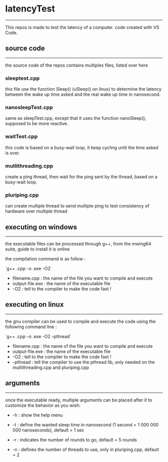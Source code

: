 # latencyTest
---

This repos is made to test the latency of a computer.
code created with VS Code.

## source code
--- 

the source code of the repos contains multiples files, listed over here

### sleeptest.cpp

this file use the function Sleep() (uSleep() on linux) to determine the latency between the wake up time asked and the real wake up time in nanosecond.

### nanosleepTest.cpp

same as sleepTest.cpp, except that it uses the function nanoSleep(), supposed to be more reactive.

### waitTest.cpp

this code is based on a busy-wait loop, it keep cycling until the time asked is over.

### mutlithreading.cpp

create a ping thread, then wait for the ping sent by the thread, based on a busy-wait loop.

### pluriping.cpp

can create multiple thread to send multiple ping to test consistency of hardware over multiple thread

## executing on windows
---

the executable files can be processed through g++, from the mwing64 suite, guide to install it is online

the compilation command is as follow :

´g++ <filename>.cpp -o <output-file>.exe -O2´

- filename.cpp : the name of the file you want to compile and execute
- output-file.exe : the name of the executable file
- -O2 : tell to the compiler to make the code fast !


## executing on linux
---

the gnu compiler can be used to compile and execute the code using the following command line :

´g++ <filename>.cpp -o <output-file>.exe -O2 -pthread´

- filename.cpp : the name of the file you want to compile and execute
- output-file.exe : the name of the executable file
- -O2 : tell to the compiler to make the code fast !
- -pthread : tell the compiler to use the pthread lib, only needed on the multithreading.cpp and pluriping.cpp

## arguments
---

once the executable ready, multiple arguments can be placed after it to customize the behavior as you wish:

- -h : show the help menu

- -t : define the wanted sleep time in nanosecond (1 second = 1 000 000 000 nanoseconds), default = 1 sec

- -r : indicates the number of rounds to go, default = 5 rounds

- -n : defines the number of threads to use, only in pluriping.cpp, default = 2